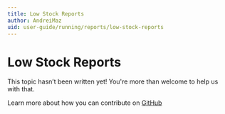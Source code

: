 ```yaml
---
title: Low Stock Reports
author: AndreiMaz
uid: user-guide/running/reports/low-stock-reports
---
```

# Low Stock Reports

This topic hasn’t been written yet! You're more than welcome to help us with that.

Learn more about how you can contribute on [GitHub](https://github.com/nopSolutions/nopCommerce-Docs/blob/master/CONTRIBUTING.md)